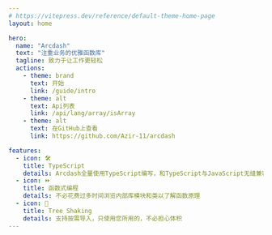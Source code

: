 ```yaml
---
# https://vitepress.dev/reference/default-theme-home-page
layout: home

hero:
  name: "Arcdash"
  text: "注重业务的优雅函数库"
  tagline: 致力于让工作更轻松
  actions:
    - theme: brand
      text: 开始
      link: /guide/intro
    - theme: alt
      text: Api列表
      link: /api/lang/array/isArray
    - theme: alt
      text: 在GitHub上查看
      link: https://github.com/Azir-11/arcdash

features:
  - icon: 🛠️
    title: TypeScript
    details: Arcdash全量使用TypeScript编写，和TypeScript与JavaScript无缝兼容
  - icon: ⏩
    title: 函数式编程
    details: 不必花费过多时间浏览内部库模块和类以了解函数原理
  - icon: 🌳
    title: Tree Shaking
    details: 支持按需导入，只使用您所用的，不必担心体积
---
```

